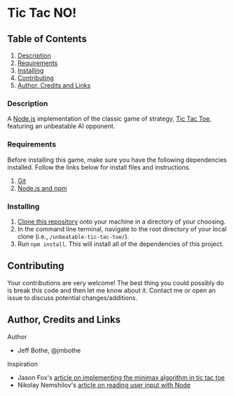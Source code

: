 # Tic Tac NO!

## Table of Contents

1. [Description](#description)
2. [Requirements](#requirements)
3. [Installing](#installing)
4. [Contributing](#contributing)
5. [Author, Credits and Links](#author)

<a name="description"/>

### Description

A [Node.js](https://nodejs.org/) implementation of the classic game of strategy, [Tic Tac Toe](https://en.wikipedia.org/wiki/Tic-tac-toe), featuring an unbeatable AI opponent.

<a name="requirements"/>

### Requirements

Before installing this game, make sure you have the following dependencies installed. Follow the links below for install files and instructions.

1. [Git](https://git-scm.com/book/en/v2/Getting-Started-Installing-Git)
2. [Node.js and npm](https://nodejs.org/en/)

<a name="installing"/>

### Installing

1. [Clone this repository](https://help.github.com/articles/cloning-a-repository/) onto your machine in a directory of your choosing.
2. In the command line terminal, navigate to the root directory of your local clone (i.e., `/unbeatable-tic-tac-toe/`).
3. Run `npm install`. This will install all of the dependencies of this project.

<a name="contributing"/>

## Contributing

Your contributions are very welcome! The best thing you could possibly do is break this code and then let me know about it. Contact me or open an issue to discuss potential changes/additions.

<a name="author"/>

## Author, Credits and Links

Author
* Jeff Bothe, @jmbothe

Inspiration
* Jason Fox's [article on implementing the minimax algorithm in tic tac toe](https://www.neverstopbuilding.com/blog/2013/12/13/tic-tac-toe-understanding-the-minimax-algorithm13/)
* Nikolay Nemshilov's [article on reading user input with Node](http://st-on-it.blogspot.com/2011/05/how-to-read-user-input-with-nodejs.html)